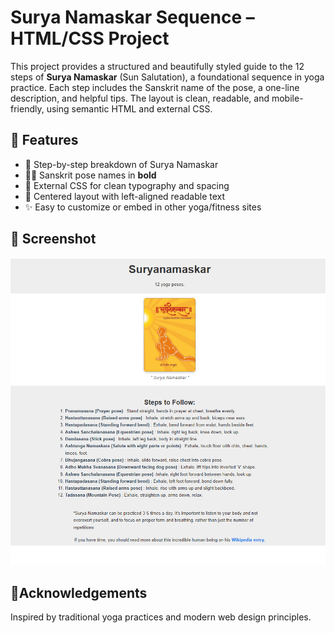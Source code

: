 # Surya Namaskar Sequence – HTML/CSS Project

This project provides a structured and beautifully styled guide to the 12 steps of **Surya Namaskar** (Sun Salutation), a foundational sequence in yoga practice. Each step includes the Sanskrit name of the pose, a one-line description, and helpful tips. The layout is clean, readable, and mobile-friendly, using semantic HTML and external CSS.

## 🌟 Features

- 📜 Step-by-step breakdown of Surya Namaskar
- 🧘‍♀️ Sanskrit pose names in **bold**
- 🎨 External CSS for clean typography and spacing
- 📱 Centered layout with left-aligned readable text
- ✨ Easy to customize or embed in other yoga/fitness sites

## 📸 Screenshot
<!-- Replace with actual image path if available -->
<html>
  <img src="./Poster_Page.png" alt="website poster of suryanamaskar. "/>
</html>

## 🙏Acknowledgements
Inspired by traditional yoga practices and modern web design principles.
